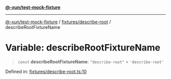 [**@-xun/test-mock-fixture**](../../../README.md)

***

[@-xun/test-mock-fixture](../../../README.md) / [fixtures/describe-root](../README.md) / describeRootFixtureName

# Variable: describeRootFixtureName

> `const` **describeRootFixtureName**: `"describe-root"` = `'describe-root'`

Defined in: [fixtures/describe-root.ts:10](https://github.com/Xunnamius/test-utils/blob/c057e473267fff5b12c97e91a9dbe9329c9f76d1/packages/test-mock-fixture/src/fixtures/describe-root.ts#L10)
